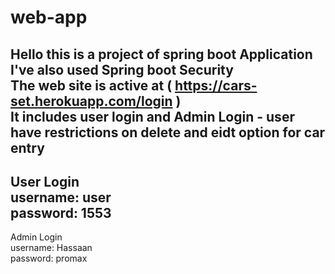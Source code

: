# web-app
Hello this is a project of spring boot Application I've also used Spring boot Security  
The web site is active at ( https://cars-set.herokuapp.com/login )  
It includes user login and Admin Login - user have restrictions on delete and eidt option for car entry  
----------------
User Login  
username: user  
password: 1553  
----------------
Admin Login  
username: Hassaan  
password: promax  

